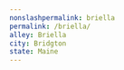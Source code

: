 ```yaml
---
﻿nonslashpermalink: briella
permalink: /briella/
alley: Briella
city: Bridgton
state: Maine
---
```


